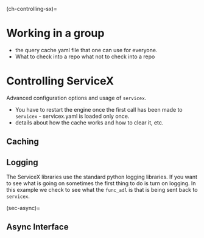 (ch-controlling-sx)=

# Working in a group

- the query cache yaml file that one can use for everyone.
- What to check into a repo what not to check into a repo

# Controlling ServiceX

Advanced configuration options and usage of `servicex`.

* You have to restart the engine once the first call has been made to `servicex` - servicex.yaml is loaded only once.
* details about how the cache works and how to clear it, etc.

## Caching

## Logging

The ServiceX libraries use the standard python logging libraries. If you want to see what is going on sometimes the first thing to do is turn
on logging. In this example we check to see what the `func_adl` is that is being sent back to `servicex`.

(sec-async)=
## Async Interface
